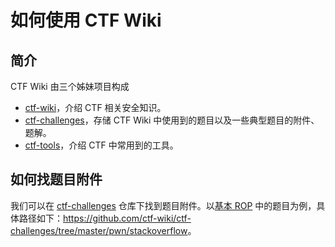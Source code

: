 # 如何使用 CTF Wiki

## 简介

CTF Wiki 由三个姊妹项目构成

- [ctf-wiki](https://github.com/ctf-wiki/ctf-wiki)，介绍 CTF 相关安全知识。
- [ctf-challenges](https://github.com/ctf-wiki/ctf-challenges)，存储 CTF Wiki 中使用到的题目以及一些典型题目的附件、题解。
- [ctf-tools](https://github.com/ctf-wiki/ctf-tools)，介绍 CTF 中常用到的工具。

## 如何找题目附件

我们可以在 [ctf-challenges](https://github.com/ctf-wiki/ctf-challenges) 仓库下找到题目附件。以[基本 ROP](https://ctf-wiki.org/pwn/linux/user-mode/stackoverflow/x86/basic-rop/) 中的题目为例，具体路径如下：<https://github.com/ctf-wiki/ctf-challenges/tree/master/pwn/stackoverflow>。
